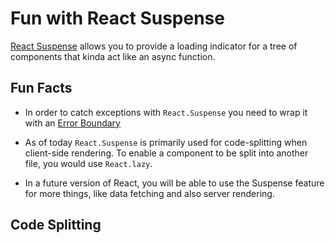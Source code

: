 # Fun with React Suspense

[React Suspense](https://reactjs.org/docs/react-api.html#reactsuspense) allows you to provide a loading indicator for a tree of components that kinda act like an async function.

## Fun Facts

- In order to catch exceptions with `React.Suspense` you need to wrap it with an [Error Boundary](https://reactjs.org/docs/error-boundaries.html#introducing-error-boundaries)

- As of today `React.Suspense` is primarily used for code-splitting when client-side rendering. To enable a component to be split into another file, you would use `React.lazy`.

- In a future version of React, you will be able to use the Suspense feature for more things, like data fetching and also server rendering.

## Code Splitting
